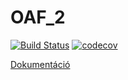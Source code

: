 # OAF_2 
[![Build Status](https://travis-ci.org/balambuc/OAF_2.svg?branch=master)](https://travis-ci.org/balambuc/OAF_2)
[![codecov](https://codecov.io/gh/balambuc/OAF_2/branch/master/graph/badge.svg)](https://codecov.io/gh/balambuc/OAF_2)

[Dokumentáció](dok.pdf "Dokumentáció PDF")


